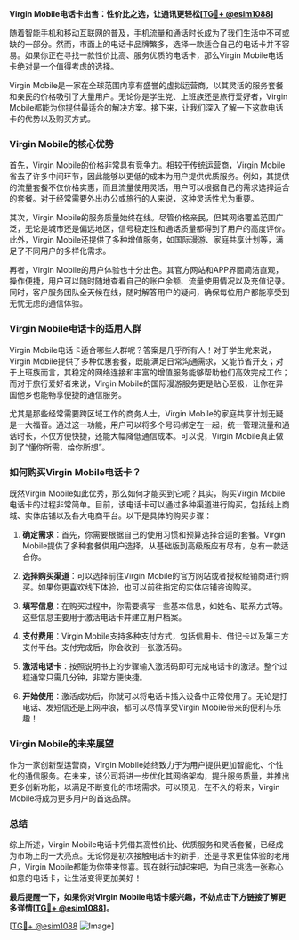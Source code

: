 **Virgin Mobile电话卡出售：性价比之选，让通讯更轻松[[TG💪+ @esim1088](https://t.me/s/esim1088)]**

随着智能手机和移动互联网的普及，手机流量和通话时长成为了我们生活中不可或缺的一部分。然而，市面上的电话卡品牌繁多，选择一款适合自己的电话卡并不容易。如果你正在寻找一款性价比高、服务优质的电话卡，那么Virgin Mobile电话卡绝对是一个值得考虑的选择。

Virgin Mobile是一家在全球范围内享有盛誉的虚拟运营商，以其灵活的服务套餐和亲民的价格吸引了大量用户。无论你是学生党、上班族还是旅行爱好者，Virgin Mobile都能为你提供最适合的解决方案。接下来，让我们深入了解一下这款电话卡的优势以及购买方式。

### **Virgin Mobile的核心优势**

首先，Virgin Mobile的价格非常具有竞争力。相较于传统运营商，Virgin Mobile省去了许多中间环节，因此能够以更低的成本为用户提供优质服务。例如，其提供的流量套餐不仅价格实惠，而且流量使用灵活，用户可以根据自己的需求选择适合的套餐。对于经常需要外出办公或旅行的人来说，这种灵活性尤为重要。

其次，Virgin Mobile的服务质量始终在线。尽管价格亲民，但其网络覆盖范围广泛，无论是城市还是偏远地区，信号稳定性和通话质量都得到了用户的高度评价。此外，Virgin Mobile还提供了多种增值服务，如国际漫游、家庭共享计划等，满足了不同用户的多样化需求。

再者，Virgin Mobile的用户体验也十分出色。其官方网站和APP界面简洁直观，操作便捷，用户可以随时随地查看自己的账户余额、流量使用情况以及充值记录。同时，客户服务团队全天候在线，随时解答用户的疑问，确保每位用户都能享受到无忧无虑的通信体验。

### **Virgin Mobile电话卡的适用人群**

Virgin Mobile电话卡适合哪些人群呢？答案是几乎所有人！对于学生党来说，Virgin Mobile提供了多种优惠套餐，既能满足日常沟通需求，又能节省开支；对于上班族而言，其稳定的网络连接和丰富的增值服务能够帮助他们高效完成工作；而对于旅行爱好者来说，Virgin Mobile的国际漫游服务更是贴心至极，让你在异国他乡也能畅享便捷的通信服务。

尤其是那些经常需要跨区域工作的商务人士，Virgin Mobile的家庭共享计划无疑是一大福音。通过这一功能，用户可以将多个号码绑定在一起，统一管理流量和通话时长，不仅方便快捷，还能大幅降低通信成本。可以说，Virgin Mobile真正做到了“懂你所需，给你所想”。

### **如何购买Virgin Mobile电话卡？**

既然Virgin Mobile如此优秀，那么如何才能买到它呢？其实，购买Virgin Mobile电话卡的过程非常简单。目前，该电话卡可以通过多种渠道进行购买，包括线上商城、实体店铺以及各大电商平台。以下是具体的购买步骤：

1. **确定需求**：首先，你需要根据自己的使用习惯和预算选择合适的套餐。Virgin Mobile提供了多种套餐供用户选择，从基础版到高级版应有尽有，总有一款适合你。

2. **选择购买渠道**：可以选择前往Virgin Mobile的官方网站或者授权经销商进行购买。如果你更喜欢线下体验，也可以前往指定的实体店铺咨询购买。

3. **填写信息**：在购买过程中，你需要填写一些基本信息，如姓名、联系方式等。这些信息主要用于激活电话卡并建立用户档案。

4. **支付费用**：Virgin Mobile支持多种支付方式，包括信用卡、借记卡以及第三方支付平台。支付完成后，你会收到一张激活码。

5. **激活电话卡**：按照说明书上的步骤输入激活码即可完成电话卡的激活。整个过程通常只需几分钟，非常方便快捷。

6. **开始使用**：激活成功后，你就可以将电话卡插入设备中正常使用了。无论是打电话、发短信还是上网冲浪，都可以尽情享受Virgin Mobile带来的便利与乐趣！

### **Virgin Mobile的未来展望**

作为一家创新型运营商，Virgin Mobile始终致力于为用户提供更加智能化、个性化的通信服务。在未来，该公司将进一步优化其网络架构，提升服务质量，并推出更多创新功能，以满足不断变化的市场需求。可以预见，在不久的将来，Virgin Mobile将成为更多用户的首选品牌。

### **总结**

综上所述，Virgin Mobile电话卡凭借其高性价比、优质服务和灵活套餐，已经成为市场上的一大亮点。无论你是初次接触电话卡的新手，还是寻求更佳体验的老用户，Virgin Mobile都能为你带来惊喜。现在就行动起来吧，为自己挑选一张称心如意的电话卡，让生活变得更加美好！

**最后提醒一下，如果你对Virgin Mobile电话卡感兴趣，不妨点击下方链接了解更多详情[[TG💪+ @esim1088](https://t.me/s/esim1088)]。**

[[TG💪+ @esim1088](https://t.me/s/esim1088) ![Image](https://i.postimg.cc/4NQfJmqS/Snipaste-2025-05-13-00-14-12.png)]